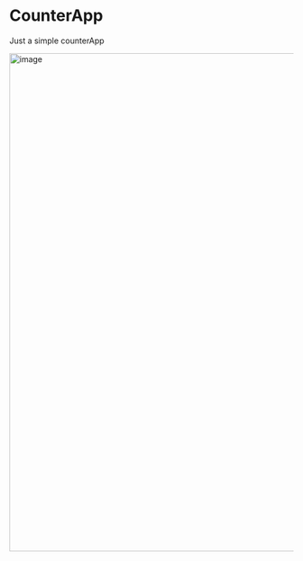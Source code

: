 # CounterApp

Just a simple counterApp




<img width="1917" height="885" alt="image" src="https://github.com/user-attachments/assets/bcd04794-1711-4426-92c4-96a22c21063d" />
